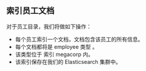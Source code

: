 ## 索引员工文档 


对于员工目录，我们将做如下操作：

 - 每个员工索引一个文档，文档包含该员工的所有信息。
 - 每个文档都将是 employee 类型 。
 - 该类型位于 索引 megacorp 内。
 - 该索引保存在我们的 Elasticsearch 集群中。
